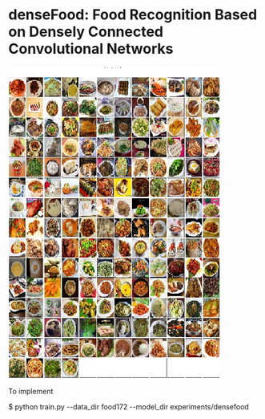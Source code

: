 # denseFood: Food Recognition Based on Densely Connected Convolutional Networks
<img src="img-1.jpg"/>
<p> To implement  </p>
$ python train.py --data_dir food172 --model_dir experiments/densefood